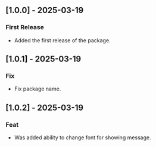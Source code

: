 ## [1.0.0] - 2025-03-19
### First Release
- Added the first release of the package.
## [1.0.1] - 2025-03-19
### Fix
- Fix package name.
## [1.0.2] - 2025-03-19
### Feat
- Was added ability to change font for showing message.